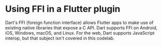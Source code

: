 # Using FFI in a Flutter plugin

Dart's FFI (foreign function interface) allows Flutter apps to make use of existing native libraries that expose a C API. Dart supports FFI on Android, iOS, Windows, macOS, and Linux. For the web, Dart supports JavaScript interop, but that subject isn't covered in this codelab.
